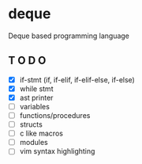 # deque
Deque based programming language

## T O D O
- [X] if-stmt (if, if-elif, if-elif-else, if-else)
- [X] while stmt
- [X] ast printer
- [ ] variables
- [ ] functions/procedures
- [ ] structs
- [ ] c like macros
- [ ] modules
- [ ] vim syntax highlighting
